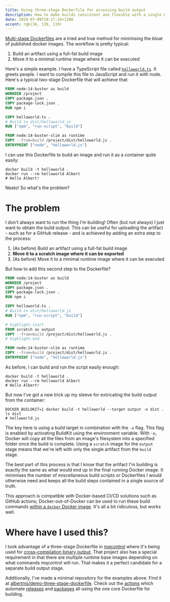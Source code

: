 ```yaml
---
title: Using three-stage Dockerfile for accessing build output
description: How to make builds consistent and flexible with a single Dockerfile
date: 2020-07-09T19:17:25+1200
accent: rgb(34, 139, 119)
---
```


[Multi-stage Dockerfiles][multi-stage-dockerfile] are a tried and true method for minimising the bloat of published docker images. The workflow is pretty typical:

1. Build an artifact using a full-fat build image
1. Move it to a minimal runtime image where it can be executed

Here's a simple example. I have a TypeScript file called [`helloworld.ts`](https://github.com/albertnis/demo-three-stage-dockerfile/blob/master/helloworld.ts). It greets people. I want to compile this file to JavaScript and run it with node. Here's a typical two-stage Dockerfile that will achieve that:

```dockerfile
FROM node:14-buster as build
WORKDIR /project
COPY package.json .
COPY package-lock.json .
RUN npm i

COPY helloworld.ts .
# Build to dist/helloworld.js
RUN ["npm", "run-script", "build"]

FROM node:14-buster-slim as runtime
COPY --from=build /project/dist/helloworld.js .
ENTRYPOINT ["node", "helloworld.js"]
```

I can use this Dockerfile to build an image and run it as a container quite easily:

```shell
docker build -t helloworld .
docker run --rm helloworld Albert
# Hello Albert!
```

Neato! So what's the problem?

# The problem

I don't always want to run the thing I'm building! Often (but not always) I just want to obtain the build output. This can be useful for uploading the artifact - such as for a GitHub release - and is achieved by adding an extra step to the process:

1. (As before) Build an artifact using a full-fat build image
1. **Move it to a scratch image where it can be exported**
1. (As before) Move it to a minimal runtime image where it can be executed

But how to add this second step to the Dockerfile?

```dockerfile
FROM node:14-buster as build
WORKDIR /project
COPY package.json .
COPY package-lock.json .
RUN npm i

COPY helloworld.ts .
# Build to dist/helloworld.js
RUN ["npm", "run-script", "build"]

# highlight-start
FROM scratch as output
COPY --from=build /project/dist/helloworld.js .
# highlight-end

FROM node:14-buster-slim as runtime
COPY --from=build /project/dist/helloworld.js .
ENTRYPOINT ["node", "helloworld.js"]
```

As before, I can build and run the script easily enough:

```shell
docker build -t helloworld .
docker run --rm helloworld Albert
# Hello Albert!
```

But now I've got a new trick up my sleeve for extricating the build output from the container:

```shell
DOCKER_BUILDKIT=1 docker build -t helloworld --target output -o dist .
ls dist
# helloworld.js
```

The key here is using a build target in combination with the `-o` flag. This flag is enabled by activating BuildKit using the environment variable. With `-o`, Docker will copy all the files from an image's filesystem into a specified folder once the build is complete. Using a `scratch` image for the `output` stage means that we're left with only the single artifact from the `build` stage.

The best part of this process is that I know that the artifact I'm building is exactly the same as what would end up in the final running Docker image. It minimises the number of miscellaneous build scripts or Dockerfiles I would otherwise need and keeps all the build steps contained in a single source of truth.

This approach is compatible with Docker-based CI/CD solutions such as GitHub actions; Docker-out-of-Docker can be used to run these build commands [within a `docker` Docker image](https://github.com/albertnis/demo-three-stage-dockerfile/blob/master/.github/actions/docker-build/Dockerfile). It's all a bit ridiculous, but works well.

# Where have I used this?

I took advantage of a three-stage Dockerfile in [mqcontrol][] where it's being used for [cross-compilation binary output](https://github.com/albertnis/mqcontrol/releases). That project also has a special requirement in that there are multiple runtime base images depending on what commands mqcontrol will run. That makes it a perfect candidate for a separate build output stage.

Additionally, I've made a minimal repository for the examples above. Find it at [albertnis/demo-three-stage-dockerfile][]. Check out the [actions][] which automate [releases][] and [packages][] all using the one core Dockerfile for building.

[mqcontrol]: https://github.com/albertnis/mqcontrol
[albertnis/demo-three-stage-dockerfile]: https://github.com/albertnis/demo-three-stage-dockerfile
[actions]: https://github.com/albertnis/demo-three-stage-dockerfile/actions
[releases]: https://github.com/albertnis/demo-three-stage-dockerfile/releases
[packages]: https://github.com/albertnis/demo-three-stage-dockerfile/packages
[multi-stage-dockerfile]: https://docs.docker.com/develop/develop-images/multistage-build/
